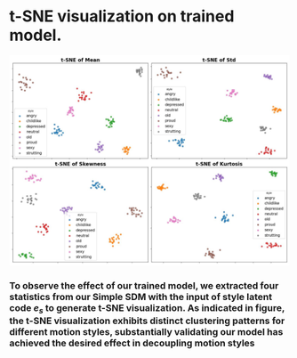 # t-SNE visualization on trained model.

<img src="assets/tsne_from_trained.jpg" width="1000"> 

### To observe the effect of our trained model, we extracted four statistics from our Simple SDM with the input of style latent code $e_s$ to generate t-SNE visualization. As indicated in figure, the t-SNE visualization exhibits distinct clustering patterns for different motion styles, substantially validating our model has achieved the desired effect in decoupling motion styles

